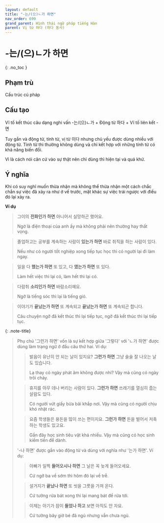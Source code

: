 ```yaml
---
layout: default
title: "-는/(으)ㄴ가 하면"
nav_order: 699
grand_parent: Hình thái ngữ pháp tiếng Hàn
parent: Vị từ 하다 (하다 동사)
---
```


# -는/(으)ㄴ가 하면
{: .no_toc }

## Phạm trù

Cấu trúc cú pháp

## Cấu tạo

Vĩ tố kết thúc câu dạng nghi vấn -는/(으)ㄴ가 + Động từ 하다 + Vĩ tố liên kết -면

Tuy gắn và động từ, tính từ, vị từ 이다 nhưng chủ yếu được dùng nhiều với động từ. Tính từ thì thường không dùng và chỉ kết hợp với những tính từ có khả năng biến đổi.

Vì là cách nói căn cứ vào sự thật nên chỉ dùng thì hiện tại và quá khứ.

## Ý nghĩa

Khi có suy nghĩ muốn thừa nhận mà không thể thừa nhận một cách chắc chắn sự việc đã xảy ra như ở vế trước, mặt khác sự việc trái ngược với điều đó lại xảy ra.

**Ví dụ**

> 그이의 **전화인가 하면** 아니어서 실망하곤 했어요.
>
> Ngờ là điện thoại của anh ấy mà không phải nên thường hay thất vọng.

> 졸업하고는 공부를 계속하는 사람이 **있는가 하면** 바로 취직을 하는 사람이 있다.
>
> Nếu như có người tốt nghiệp xong tiếp tục học thì có người lại đi làm ngay.

> 일을 다 **했는가 하면** 또 있고, 다 **앴는가 하면** 또 있다.
>
> Làm hết việc thì lại có, làm hết thì lại có.

> 다람취 **소리인가 하면** 바람소리예요.
>
> Ngỡ là tiếng sóc thì lại là tiếng gió.

> 이야기가 **끝났는가 하면** 또 계속되고 **끝났는가 하면** 또 계속되곤 합니다.
>
> Câu chuyện ngỡ đã kết thúc thì lại tiếp tục, ngỡ đã kết thúc thì lại tiếp tục.

{: .note-title}
> Phụ chú
> '그런가 하면' vốn là sự kết hợp giữa '그렇다' với 'ㄴ가 하면' được dùng làm trạng ngữ ở đầu câu thứ hai. Ví dụ:
>> 발음이 유난히 안 되는 날이 있지요? **그런가 하면** 그냥 술술 잘 나오는 날도 있습니다.
>>
>> Lạ thay có ngày phát âm không được nhỉ? Vậy mà cũng có ngày trôi chảy.
>
>> 휴지를 아무 데나 버리는 사람이 있다. **그런가 하면** 쓰레기를 열심히 줍는 살람도 있다.
>>
>> Có người vứt giấy bừa bãi khắp nơi. Vậy mà cũng có người chịu khó nhặt rác.
>
>> 요즘 학생들은 용돈을 많이 쓰는 편이지요. **그런가 하면** 돈을 벌어서 저축하는 학생도 있고요.
>>
>> Gần đây học sinh tiêu vặt khá nhiều. Vậy mà cũng có học sinh kiếm tiền để dành.
>
> '-나 하면' được gắn vào động từ và dùng với nghĩa như '는가 하면'. Ví dụ:
>> 아빠가 일찍 **들어오시나 하면** 그 날은 꼭 늦게 들어오세요.
>>
>> Cứ ngỡ ba về sớm thì hôm đó lại về trễ.
>
>> 설거지가 **끝났나 하면** 또 씻을 그릇을 가져 온다.
>>
>> Cứ tưởng rửa bát xong thì lại mang bát để rửa tới.
>
>> 이제는 아기가 잠이 **들었나 하고** 보면 아직도 안 자요.
>>
>> Cứ tưởng bây giờ bé đã ngủ nhưng vẫn chưa ngủ.